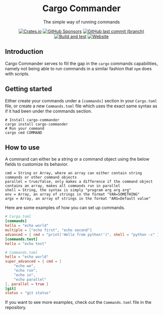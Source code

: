 <div align="center">

# Cargo Commander

The simple way of running commands

[![Crates.io](https://img.shields.io/crates/v/cargo-commander)](https://crates.io/crates/cargo-commander)
[![GitHub Sponsors](https://img.shields.io/github/sponsors/seranth)](https://github.com/seranth/cargo-commander/blob/main/.github/FUNDING.yml)
[![GitHub last commit (branch)](https://img.shields.io/github/last-commit/seranth/cargo-commander/main)](https://github.com/seranth/cargo-commander/commit/main)
[![Build and test](https://github.com/seranth/cargo-commander/actions/workflows/build.yml/badge.svg)](https://github.com/seranth/cargo-commander/actions/workflows/build.yml)
[![Website](https://img.shields.io/website?down_message=offline&up_message=online&url=https%3A%2F%2Fseranth.github.io%2Fcargo-commander%2F)](https://seranth.github.io/cargo-commander/)
</div>

## Introduction

Cargo Commander serves to fill the gap in the `cargo` commands capabilities, namely not being able to run commands in a
similar fashion that `npm` does with scripts.

## Getting started

Either create your commands under a `[commands]` section in your `Cargo.toml` file, or create a new
`Commands.toml` file which uses the exact same syntax as if it had been under the commands section.

```shell
# Install cargo-commander
cargo install cargo-commander
# Run your command
cargo cmd COMMAND
```

## How to use

A command can either be a string or a command object using the below fields to customize its behavior.

```text
cmd = String or Array, where an array can either contain string commands or other command objects
parallel = true/false, only makes a difference if the command object contains an array, makes all commands run in parallel
shell = String, the syntax is simply "program arg arg arg"
env = Array, an array of strings in the format "VAR=SOMETHING"
args = Array, an array of strings in the format "ARG=Default value"
```

Here are some examples of how you can set up commands.

```toml
# Cargo.toml
[commands]
hello = "echo world"
multiple = ["echo first", "echo second"]
advanced = { cmd = "print('Hello from python!')", shell = "python -c" }
[commands.test]
hello = "echo test"
```

```toml
# Commands.toml
hello = "echo world"
super_advanced = { cmd = [
    "echo we",
    "echo run",
    "echo in",
    "echo parallel"
], parallel = true }
[git]
status = "git status"
```

If you want to see more examples, check out the `Commands.toml` file in the repository.
